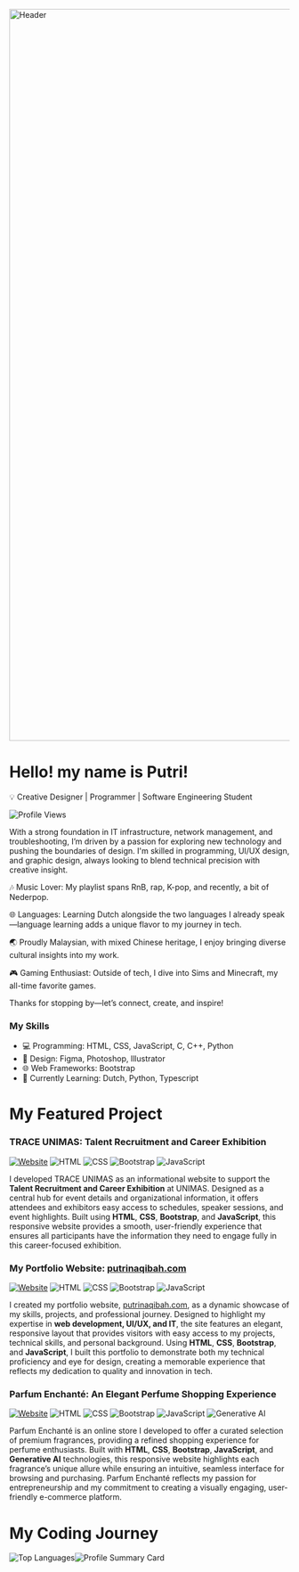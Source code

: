 <p>
  <img src="https://i.ibb.co/hKLrMsR/name.gif" alt="Header" width="1314" height="auto">
</p>

# Hello! my name is Putri!
💡 Creative Designer | Programmer | Software Engineering Student 

![Profile Views](https://komarev.com/ghpvc/?username=naqibahbalqis-unimas&color=blue)

With a strong foundation in IT infrastructure, network management, and troubleshooting, I’m driven by a passion for exploring new technology and pushing the boundaries of design. I'm skilled in programming, UI/UX design, and graphic design, always looking to blend technical precision with creative insight.

🎶 Music Lover: My playlist spans RnB, rap, K-pop, and recently, a bit of Nederpop.

🌐 Languages: Learning Dutch alongside the two languages I already speak—language learning adds a unique flavor to my journey in tech.

🌏 Proudly Malaysian, with mixed Chinese heritage, I enjoy bringing diverse cultural insights into my work.

🎮 Gaming Enthusiast: Outside of tech, I dive into Sims and Minecraft, my all-time favorite games.

Thanks for stopping by—let’s connect, create, and inspire!

### My Skills
- 💻 Programming: HTML, CSS, JavaScript, C, C++, Python 
- 🎨 Design: Figma, Photoshop, Illustrator 
- 🌐 Web Frameworks: Bootstrap
- 📖 Currently Learning: Dutch, Python, Typescript

# My Featured Project
### TRACE UNIMAS: Talent Recruitment and Career Exhibition
[![Website](https://img.shields.io/badge/website-live-brightgreen)](https://unimas-trace.com/)
![HTML](https://img.shields.io/badge/-HTML-E34F26?logo=html5&logoColor=white)
![CSS](https://img.shields.io/badge/-CSS-1572B6?logo=css3&logoColor=white)
![Bootstrap](https://img.shields.io/badge/-Bootstrap-563D7C?logo=bootstrap&logoColor=white)
![JavaScript](https://img.shields.io/badge/-JavaScript-F7DF1E?logo=javascript&logoColor=black)

I developed TRACE UNIMAS as an informational website to support the **Talent Recruitment and Career Exhibition** at UNIMAS. Designed as a central hub for event details and organizational information, it offers attendees and exhibitors easy access to schedules, speaker sessions, and event highlights. Built using **HTML**, **CSS**, **Bootstrap**, and **JavaScript**, this responsive website provides a smooth, user-friendly experience that ensures all participants have the information they need to engage fully in this career-focused exhibition.
### My Portfolio Website: [putrinaqibah.com](https://putrinaqibah.com/)

[![Website](https://img.shields.io/badge/website-live-brightgreen)](https://putrinaqibah.com/)
![HTML](https://img.shields.io/badge/-HTML-E34F26?logo=html5&logoColor=white)
![CSS](https://img.shields.io/badge/-CSS-1572B6?logo=css3&logoColor=white)
![Bootstrap](https://img.shields.io/badge/-Bootstrap-563D7C?logo=bootstrap&logoColor=white)
![JavaScript](https://img.shields.io/badge/-JavaScript-F7DF1E?logo=javascript&logoColor=black)

I created my portfolio website, [putrinaqibah.com](https://putrinaqibah.com/), as a dynamic showcase of my skills, projects, and professional journey. Designed to highlight my expertise in **web development, UI/UX, and IT**, the site features an elegant, responsive layout that provides visitors with easy access to my projects, technical skills, and personal background. Using **HTML**, **CSS**, **Bootstrap**, and **JavaScript**, I built this portfolio to demonstrate both my technical proficiency and eye for design, creating a memorable experience that reflects my dedication to quality and innovation in tech.

### Parfum Enchanté: An Elegant Perfume Shopping Experience
[![Website](https://img.shields.io/badge/website-live-brightgreen)](https://parfum-enchante.web.app/)
![HTML](https://img.shields.io/badge/-HTML-E34F26?logo=html5&logoColor=white)
![CSS](https://img.shields.io/badge/-CSS-1572B6?logo=css3&logoColor=white)
![Bootstrap](https://img.shields.io/badge/-Bootstrap-563D7C?logo=bootstrap&logoColor=white)
![JavaScript](https://img.shields.io/badge/-JavaScript-F7DF1E?logo=javascript&logoColor=black)
![Generative AI](https://img.shields.io/badge/-Generative%20AI-7A1FA2?logo=openai&logoColor=white)

Parfum Enchanté is an online store I developed to offer a curated selection of premium fragrances, providing a refined shopping experience for perfume enthusiasts. Built with **HTML**, **CSS**, **Bootstrap**, **JavaScript**, and **Generative AI** technologies, this responsive website highlights each fragrance’s unique allure while ensuring an intuitive, seamless interface for browsing and purchasing. Parfum Enchanté reflects my passion for entrepreneurship and my commitment to creating a visually engaging, user-friendly e-commerce platform.



# My Coding Journey 
<div style="display: flex; flex-direction: row;">
    <img src="https://github-readme-stats.vercel.app/api/top-langs/?username=naqibahbalqis-unimas&layout=compact&theme=radical" alt="Top Languages" />
    <img src="https://github-profile-summary-cards.vercel.app/api/cards/profile-details?username=naqibahbalqis-unimas&theme=radical" alt="Profile Summary Card" />
</div>



